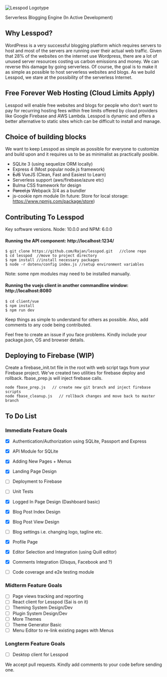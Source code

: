 ![Lesspod Logotype](https://github.com/Tobaloidee/lesspod/blob/master/images/readme-logo.png)

Serverless Blogging Engine (In Active Development)


## Why Lesspod?

WordPress is a very successful blogging platform which requires servers to host and most of the servers are running over their actual web traffic. Given that 28% of the websites on the internet use Wordpress, there are a lot of unused server resources costing us carbon emissions and money. We can reverse this damage by going serverless. Of course, the goal is to make it as simple as possible to host serverless websites and blogs. As we build Lesspod, we stare at the possibility of the serverless Internet.


## Free Forever Web Hosting (Cloud Limits Apply)

Lesspod will enable free websites and blogs for people who don't want to pay for recurring hosting fees within free limits offered by cloud providers like Google Firebase and AWS Lambda. Lesspod is dynamic and offers a better alternative to static sites which can be difficult to install and manage.

## Choice of building blocks

We want to keep Lesspod as simple as possible for everyone to customize and build upon and it requires us to be as minimalist as practically posible.

- SQLite 3 (using sequelize ORM locally)
- Express 4 (Most popular node.js framework)
- ~~EJS~~ VueJS (Clean, Fast and Easiest to Learn)
- Serverless support (aws/firebase/azure etc)
- Bulma CSS framework for design
- ~~Parcel.js~~ Webpack 3/4 as a bundler
- js-cookie npm module (In future: Store for local storage: https://www.npmjs.com/package/store)


## Contributing To Lesspod

Key software versions. Node: 10.0.0 and NPM: 6.0.0

#### Running the API component: http://localhost:1234/

```
$ git clone https://github.com/Rajan/lesspod.git   //clone repo
$ cd lesspod  //move to project directory
$ npm install //install necessary packages 
$ node -r dotenv/config index.js //setup environment variables
```
Note: some npm modules may need to be installed manually.

<!-- parcel index.js // not yet working -->

#### Running the vuejs client in another commandline window: http://localhost:8080

```
$ cd client/vue
$ npm install
$ npm run dev
```

Keep things as simple to understand for others as possible. Also, add comments to any code being contributed.

Feel free to create an issue if you face problems. Kindly include your package.json, OS and browser details.


## Deploying to Firebase (WIP)

Create a firebase_init.txt file in the root with web script tags from your Firebase project.
We've created two utilities for firebase deploy and rollback. fbase_prep.js will inject firebase calls.

```
node fbase_prep.js   // create new git branch and inject firebase scripts
node fbase_cleanup.js   // rollback changes and move back to master branch

```


<!--

#### Running the React client in another commandline window: http://localhost:3000

```
$ cd client/react
$ npm install
$ npm start
```
Note: React client is at a very early stage in the development.

-->


## To Do List

### Immediate Feature Goals

- [x] Authentication/Authorization using SQLite, Passport and Express
- [x] API Module for SQLite
- [x] Adding New Pages + Menus
- [x] Landing Page Design
- [ ] Deployment to Firebase
- [ ] Unit Tests
- [x] Logged In Page Design (Dashboard basic)
- [x] Blog Post Index Design
- [x] Blog Post View Design
- [ ] Blog settings i.e. changing logo, tagline etc.
- [x] Profile Page
- [x] Editor Selection and Integration (using Quill editor)
- [x] Comments Integration (Disqus, Facebook and ?)
- [ ] Code coverage and e2e testing module


### Midterm Feature Goals

- [ ] Page views tracking and reporting
- [ ] React client for Lesspod (Sai is on it)
- [ ] Theming System Design/Dev
- [ ] Plugin System Design/Dev 
- [ ] More Themes 
- [ ] Theme Generator Basic 
- [ ] Menu Editor to re-link existing pages with Menus

### Longterm Feature Goals

- [ ] Desktop client for Lesspod


We accept pull requests. Kindly add comments to your code before sending one.

